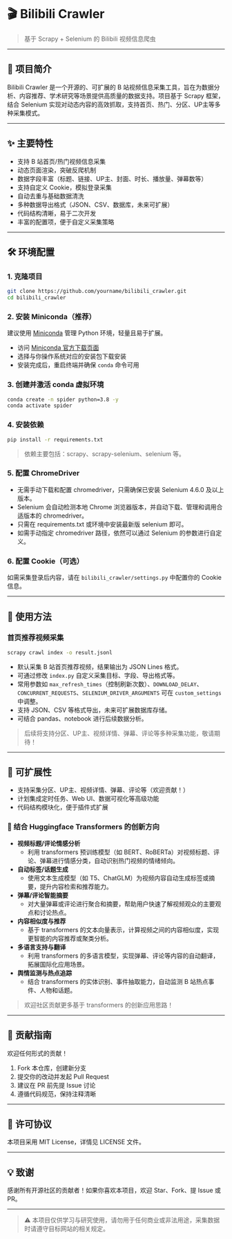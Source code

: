 # 🎬 Bilibili Crawler

> 基于 Scrapy + Selenium 的 Bilibili 视频信息爬虫

---

## 🚀 项目简介

Bilibili Crawler 是一个开源的、可扩展的 B 站视频信息采集工具，旨在为数据分析、内容推荐、学术研究等场景提供高质量的数据支持。项目基于 Scrapy 框架，结合 Selenium 实现对动态内容的高效抓取，支持首页、热门、分区、UP主等多种采集模式。

---

## ✨ 主要特性

- 支持 B 站首页/热门视频信息采集
- 动态页面渲染，突破反爬机制
- 数据字段丰富（标题、链接、UP主、封面、时长、播放量、弹幕数等）
- 支持自定义 Cookie，模拟登录采集
- 自动去重与基础数据清洗
- 多种数据导出格式（JSON、CSV、数据库，未来可扩展）
- 代码结构清晰，易于二次开发
- 丰富的配置项，便于自定义采集策略

---

## 🛠️ 环境配置

### 1. 克隆项目
```bash
git clone https://github.com/yourname/bilibili_crawler.git
cd bilibili_crawler
```

### 2. 安装 Miniconda（推荐）

建议使用 [Miniconda](https://docs.conda.io/en/latest/miniconda.html) 管理 Python 环境，轻量且易于扩展。

- 访问 [Miniconda 官方下载页面](https://docs.conda.io/en/latest/miniconda.html)
- 选择与你操作系统对应的安装包下载安装
- 安装完成后，重启终端并确保 `conda` 命令可用

### 3. 创建并激活 conda 虚拟环境

```bash
conda create -n spider python=3.8 -y
conda activate spider
```

### 4. 安装依赖

```bash
pip install -r requirements.txt
```

> 依赖主要包括：scrapy、scrapy-selenium、selenium 等。

### 5. 配置 ChromeDriver

- 无需手动下载和配置 chromedriver，只需确保已安装 Selenium 4.6.0 及以上版本。
- Selenium 会自动检测本地 Chrome 浏览器版本，并自动下载、管理和调用合适版本的 chromedriver。
- 只需在 requirements.txt 或环境中安装最新版 selenium 即可。
- 如需手动指定 chromedriver 路径，依然可以通过 Selenium 的参数进行自定义。

### 6. 配置 Cookie（可选）

如需采集登录后内容，请在 `bilibili_crawler/settings.py` 中配置你的 Cookie 信息。

---

## 🚦 使用方法

### 首页推荐视频采集

```bash
scrapy crawl index -o result.jsonl
```

- 默认采集 B 站首页推荐视频，结果输出为 JSON Lines 格式。
- 可通过修改 `index.py` 自定义采集目标、字段、导出格式等。
- 常用参数如 `max_refresh_times`（控制刷新次数）、`DOWNLOAD_DELAY`、`CONCURRENT_REQUESTS`、`SELENIUM_DRIVER_ARGUMENTS` 可在 `custom_settings` 中调整。
- 支持 JSON、CSV 等格式导出，未来可扩展数据库存储。
- 可结合 pandas、notebook 进行后续数据分析。

> 后续将支持分区、UP主、视频详情、弹幕、评论等多种采集功能，敬请期待！

---

## 🧩 可扩展性

- 支持采集分区、UP主、视频详情、弹幕、评论等（欢迎贡献！）
- 计划集成定时任务、Web UI、数据可视化等高级功能
- 代码结构模块化，便于插件式扩展

### 🤖 结合 Huggingface Transformers 的创新方向

- **视频标题/评论情感分析**
  - 利用 transformers 预训练模型（如 BERT、RoBERTa）对视频标题、评论、弹幕进行情感分类，自动识别热门视频的情绪倾向。
- **自动标签/话题生成**
  - 使用文本生成模型（如 T5、ChatGLM）为视频内容自动生成标签或摘要，提升内容检索和推荐能力。
- **弹幕/评论智能摘要**
  - 对大量弹幕或评论进行聚合和摘要，帮助用户快速了解视频观众的主要观点和讨论热点。
- **内容相似度与推荐**
  - 基于 transformers 的文本向量表示，计算视频之间的内容相似度，实现更智能的内容推荐或聚类分析。
- **多语言支持与翻译**
  - 利用 transformers 的多语言模型，实现弹幕、评论等内容的自动翻译，拓展国际化应用场景。
- **舆情监测与热点追踪**
  - 结合 transformers 的实体识别、事件抽取能力，自动监测 B 站热点事件、人物和话题。

> 欢迎社区贡献更多基于 transformers 的创新应用思路！

---

## 🤝 贡献指南

欢迎任何形式的贡献！

1. Fork 本仓库，创建新分支
2. 提交你的改动并发起 Pull Request
3. 建议在 PR 前先提 Issue 讨论
4. 遵循代码规范，保持注释清晰

---

## 📄 许可协议

本项目采用 MIT License，详情见 LICENSE 文件。

---

## 💡 致谢

感谢所有开源社区的贡献者！如果你喜欢本项目，欢迎 Star、Fork、提 Issue 或 PR。

---

> ⚠️ 本项目仅供学习与研究使用，请勿用于任何商业或非法用途，采集数据时请遵守目标网站的相关规定。
